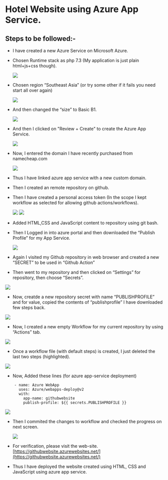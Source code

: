 # Hotel Website using Azure App Service.

## Steps to be followed:-

- I have created a new Azure Service on Microsoft Azure.
- Chosen Runtime stack as php 7.3 (My application is just plain html+js+css though).

  <img src="https://github.com/mohitgovindwar/GithubEdu/blob/main/images/azure.jpg">
  
- Chosen region “Southeast Asia” (or try some other if it fails you need start all over again)

  <img src="https://github.com/mohitgovindwar/GithubEdu/blob/main/images/location.jpg">

- And then changed the “size” to Basic B1.

  <img src="https://github.com/mohitgovindwar/GithubEdu/blob/main/images/azure1.jpg">

- And then I clicked on "Review + Create" to create the Azure App Service.
  
  <img src="https://github.com/mohitgovindwar/GithubEdu/blob/main/images/review.jpg">

- Now, I entered the domain I have recently purchased from namecheap.com
  
  <img src="https://github.com/mohitgovindwar/GithubEdu/blob/main/images/domain.jpg">

- Thus I have linked azure app service with a new custom domain.
- Then I created an remote repository on github.
- Then I have created a personal access token (In the scope I kept workflow as selected for allowing github actions/workflows).
  
  <img src="https://github.com/mohitgovindwar/GithubEdu/blob/main/images/pat.jpg">
  
  <img src="https://github.com/mohitgovindwar/GithubEdu/blob/main/images/pat1.jpg">

- Added HTML,CSS and JavaScript content to repository using git bash.
- Then I Logged in into azure portal and then downloaded the “Publish Profile” for my App Service.
  
  <img src="https://github.com/mohitgovindwar/GithubEdu/blob/main/images/publish_profile.jpg">

- Again I visited my Github repository in web browser and created a new “SECRET” to be used in “Github Action” 
-	Then went to my repository and then clicked on “Settings” for repository, then choose “Secrets”.
  
   <img src="https://github.com/mohitgovindwar/GithubEdu/blob/main/images/secret.jpg">

-	Now, creatde a new repository secret with name “PUBLISHPROFILE” and for value, copied the contents of “publishprofile” I have downloaded few steps back.
  
   <img src="https://github.com/mohitgovindwar/GithubEdu/blob/main/images/secret1.jpg">

-	Now, I created a new empty Workflow for  my current repository by using “Actions” tab.
  
   <img src="https://github.com/mohitgovindwar/GithubEdu/blob/main/images/action1.jpg">

-	Once a workflow file (with default steps) is created, I just deleted the last two steps (highlighted).
  
   <img src="https://github.com/mohitgovindwar/GithubEdu/blob/main/images/workflow1.jpg">

-	Now, Added these lines (for azure app-service deployment)

  ```
      - name: Azure WebApp
        uses: Azure/webapps-deploy@v2
        with:
          app-name: githubwebsite
          publish-profile: ${{ secrets.PUBLISHPROFILE }}
   ```
   
   <img src="https://github.com/mohitgovindwar/GithubEdu/blob/main/images/workflow.jpg">

- Then I commited the changes to workflow and checked the progress on next screen.
  
  <img src="https://github.com/mohitgovindwar/GithubEdu/blob/main/images/action.jpg">

- For verification, please visit the web-site. 
  [https://githubwebsite.azurewebsites.net/](https://githubwebsite.azurewebsites.net/)
- Thus I have deployed the website created using HTML, CSS and JavaScript using azure app service. 

